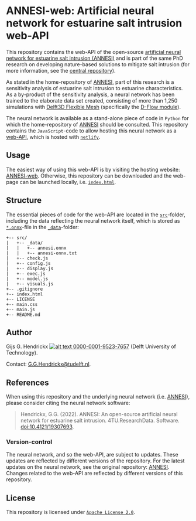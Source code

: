 # ANNESI-web: Artificial neural network for estuarine salt intrusion web-API
This repository contains the web-API of the open-source 
[artificial neural network for estuarine salt intrusion (ANNESI)](https://github.com/ghendrickx/ANNESI) and is part of
the same PhD research on developing nature-based solutions to mitigate salt intrusion (for more information, see the
[central repository](https://github.com/ghendrickx/SALTISolutions)).

As stated in the home-repository of [ANNESI](https://github.com/ghendrickx/ANNESI), part of this research is a 
sensitivity analysis of estuarine salt intrusion to estuarine characteristics. As a by-product of the sensitivity
analysis, a neural network has been trained to the elaborate data set created, consisting of more than 1,250 simulations 
with [Delft3D Flexible Mesh](https://www.deltares.nl/en/software/delft3d-flexible-mesh-suite/) (specifically the 
[D-Flow module](https://www.deltares.nl/en/software/module/d-flow-flexible-mesh/)).

The neural network is available as a stand-alone piece of code in `Python` for which the home-repository of 
[ANNESI](https://github.com/ghendrickx/ANNESI) should be consulted. This repository contains the `JavaScript`-code to
allow hosting this neural network as a [web-API](https://annesi-web.netlify.app/), which is hosted with 
[`netlify`](https://www.netlify.com/).

## Usage
The easiest way of using this web-API is by visiting the hosting website: [ANNESI-web](https://annesi-web.netlify.app/). 
Otherwise, this repository can be downloaded and the web-page can be launched locally, i.e. [`index.html`](./index.html).

## Structure
The essential pieces of code for the web-API are located in the [`src`](./src)-folder, including the data reflecting the
neural network itself, which is stored as [`*.onnx`](https://onnx.ai/)-file in the [`_data`](./src/_data)-folder:
```
+-- src/
|   +-- _data/
|   |   +-- annesi.onnx
|   |   +-- annesi-onnx.txt
|   +-- check.js
|   +-- config.js
|   +-- display.js
|   +-- exec.js
|   +-- model.js
|   +-- visuals.js
+-- .gitignore
+-- index.html
+-- LICENSE
+-- main.css
+-- main.js
+-- README.md
```

## Author
Gijs G. Hendrickx 
[![alt text](https://camo.githubusercontent.com/e1ec0e2167b22db46b0a5d60525c3e4a4f879590a04c370fef77e6a7e00eb234/68747470733a2f2f696e666f2e6f726369642e6f72672f77702d636f6e74656e742f75706c6f6164732f323031392f31312f6f726369645f31367831362e706e67) 0000-0001-9523-7657](https://orcid.org/0000-0001-9523-7657)
(Delft University of Technology).

Contact: [G.G.Hendrickx@tudelft.nl](mailto:G.G.Hendrickx@tudelft.nl?subject=[GitHub]%20ANNESI-web: ).

## References
When using this repository and the underlying neural network (i.e. [ANNESI](https://github.com/ghendrickx/ANNESI)), 
please consider citing the neural network software:
> Hendrickx, G.G. (2022). ANNESI: An open-source artificial neural network for estuarine salt intrusion. 
4TU.ResearchData. Software. [doi:10.4121/19307693](https://doi.org/10.4121/19307693).

### Version-control
The neural network, and so the web-API, are subject to updates. These updates are reflected by different versions of the
repository. For the latest updates on the neural network, see the original repository: 
[ANNESI](https://github.com/ghendrickx/ANNESI#version-control). Changes related to the web-API are reflected by different
versions of this repository.

## License
This repository is licensed under [`Apache License 2.0`](LICENSE).
